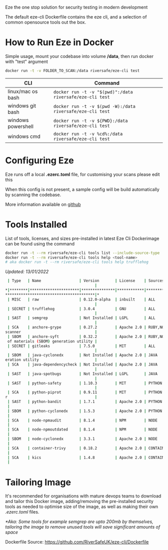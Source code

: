 Eze the one stop solution for security testing in modern development

The default eze-cli Dockerfile contains the eze cli, and a selection of common opensource tools out the box.

# How to Run Eze in Docker

Simple usage, mount your codebase into volume **/data**, then run docker with "test" argument

```bash
docker run -t -v FOLDER_TO_SCAN:/data riversafe/eze-cli test
```

| CLI                 | Command |
| -----------         | ----------- |
| linux/mac os bash   | ```docker run -t -v "$(pwd)":/data riversafe/eze-cli test```|
| windows git bash    | ```docker run -t -v $(pwd -W):/data riversafe/eze-cli test```|
| windows powershell  | ```docker run -t -v ${PWD}:/data riversafe/eze-cli test```|
| windows cmd         | ```docker run -t -v %cd%:/data riversafe/eze-cli test```|

# Configuring Eze
Eze runs off a local **.ezerc.toml** file, for customising your scans please edit this

When this config is not present, a sample config will be build automatically by scanning the codebase.

More information available on [github](https://github.com/RiverSafeUK/eze-cli)

# Tools Installed
List of tools, licenses, and sizes pre-installed in latest Eze Cli Dockerimage can be found using the command

```bash
docker run -t --rm riversafe/eze-cli tools list --include-source-type
docker run -t --rm riversafe/eze-cli tools help <tool-name>
# aka docker run -t --rm riversafe/eze-cli tools help trufflehog
```

_Updated: 13/01/2022_

```bash
 | Type   | Name                 | Version       | License    | Sources                            | Description
                                        |
*|********|**********************|***************|************|************************************|*********************************************
****************************************|*
 | MISC   | raw                  | 0.12.0-alpha  | inbuilt    | ALL                                | input for saved eze json reports
                                        |
 | SECRET | trufflehog           | 3.0.4         | GNU        | ALL                                | opensource secret scanner
                                        |
 | SAST   | semgrep              | Not Installed | LGPL       | ALL                                | opensource multi language SAST scanner
                                        |
 | SCA    | anchore-grype        | 0.27.2        | Apache 2.0 | RUBY,NODE,JAVA,PYTHON,CONTAINER    | opensource multi language SCA and container
scanner                                 |
 | SBOM   | anchore-syft         | 0.32.2        | Apache 2.0 | RUBY,NODE,JAVA,PYTHON,GO,CONTAINER | opensource multi language and container bill
 of materials (SBOM) generation utility |
 | SECRET | gitleaks             | 7.5.0         | MIT        | ALL                                | opensource static key scanner
                                        |
 | SBOM   | java-cyclonedx       | Not Installed | Apache 2.0 | JAVA                               | opensource java bill of materials (SBOM) gen
eration utility                         |
 | SCA    | java-dependencycheck | Not Installed | Apache 2.0 | JAVA                               | opensource java SCA tool class
                                        |
 | SAST   | java-spotbugs        | Not Installed | LGPL       | JAVA                               | opensource java SAST tool class
                                        |
 | SAST   | python-safety        | 1.10.3        | MIT        | PYTHON                             | opensource python SCA scanner
                                        |
 | SCA    | python-piprot        | 0.9.11        | MIT        | PYTHON                             | opensource python outdated dependency scanne
r                                       |
 | SAST   | python-bandit        | 1.7.1         | Apache 2.0 | PYTHON                             | opensource python SAST scanner
 |
 | SBOM   | python-cyclonedx     | 1.5.3         | Apache 2.0 | PYTHON                             | opensource python bill of materials (SBOM) generation utility
 |
 | SCA    | node-npmaudit        | 8.1.4         | NPM        | NODE                               | opensource node SCA scanner
 |
 | SCA    | node-npmoutdated     | 8.1.4         | NPM        | NODE                               | opensource node outdated dependency scanner
 |
 | SBOM   | node-cyclonedx       | 3.3.1         | Apache 2.0 | NODE                               | opensource node bill of materials (SBOM) generation utility
 |
 | SCA    | container-trivy      | 0.18.2        | Apache 2.0 | CONTAINER                          | opensource container scanner
 |
 | SCA    | kics                 | 1.4.8         | Apache 2.0 | CONTAINER                          | opensource infrastructure scanner
 |

```


# Tailoring Image
It's recommended for organisations with mature devops teams to download and tailor this Docker image, adding/removing the pre-installed security tools as needed to optimise size of the image, as well as making their own _.ezerc.toml_ files.

_*Aka: Some tools for example semgrep are upto 200mb by themselves, tailoring the image to remove unused tools will save significant amounts of space_

Dockerfile Source:
https://github.com/RiverSafeUK/eze-cli/Dockerfile
